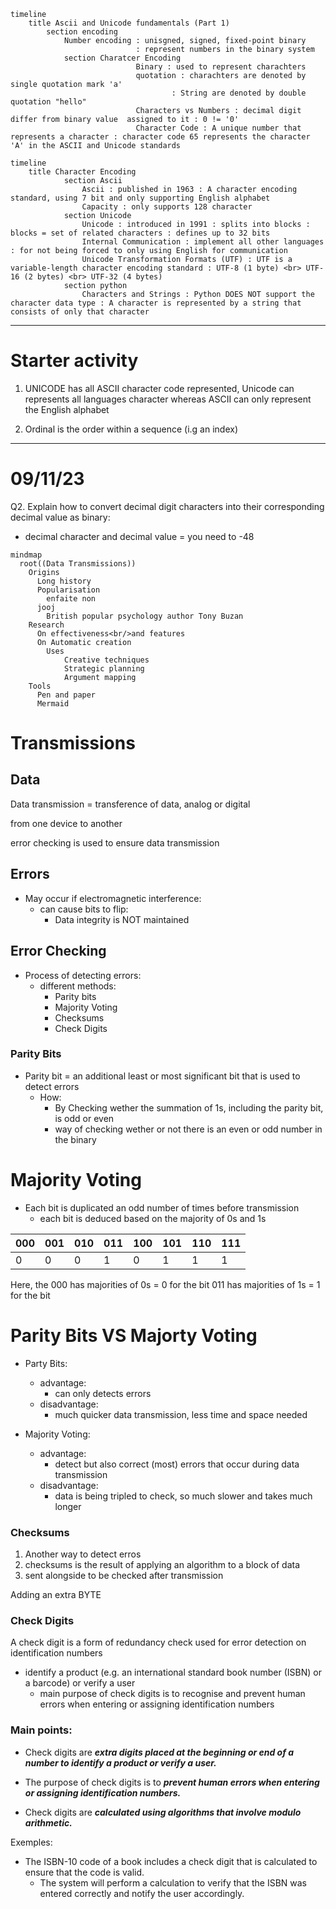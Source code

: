 ```mermaid
timeline
    title Ascii and Unicode fundamentals (Part 1)
        section encoding
            Number encoding : unisgned, signed, fixed-point binary
                            : represent numbers in the binary system
            section Charatcer Encoding
                            Binary : used to represent charachters
                            quotation : charachters are denoted by single quotation mark 'a'
                                    : String are denoted by double quotation "hello"
                            Characters vs Numbers : decimal digit differ from binary value  assigned to it : 0 != '0'
                            Character Code : A unique number that represents a character : character code 65 represents the character 'A' in the ASCII and Unicode standards

```

```mermaid
timeline
    title Character Encoding
            section Ascii
                Ascii : published in 1963 : A character encoding standard, using 7 bit and only supporting English alphabet
                Capacity : only supports 128 character
            section Unicode
                Unicode : introduced in 1991 : splits into blocks : blocks = set of related characters : defines up to 32 bits
                Internal Communication : implement all other languages : for not being forced to only using English for communication
                Unicode Transformation Formats (UTF) : UTF is a variable-length character encoding standard : UTF-8 (1 byte) <br> UTF-16 (2 bytes) <br> UTF-32 (4 bytes)
            section python
                Characters and Strings : Python DOES NOT support the character data type : A character is represented by a string that consists of only that character

```

---

# Starter activity

1. UNICODE has all ASCII character code represented, Unicode can represents all languages character whereas ASCII can only represent the English alphabet

2. Ordinal is the order within a sequence (i.g an index)

---

# 09/11/23

Q2. Explain how to convert decimal digit characters into their corresponding decimal value as binary:
- decimal character and decimal value = you need to -48

```mermaid
mindmap
  root((Data Transmissions))
    Origins
      Long history
      Popularisation
        enfaite non
      jooj
        British popular psychology author Tony Buzan
    Research
      On effectiveness<br/>and features
      On Automatic creation
        Uses
            Creative techniques
            Strategic planning
            Argument mapping
    Tools
      Pen and paper
      Mermaid

```

# Transmissions

## Data

Data transmission = transference of data, analog or digital

from one device to another

error checking is used to ensure data transmission

## Errors

- May occur if electromagnetic interference:
    - can cause bits to flip:
        - Data integrity is NOT maintained

## Error Checking

- Process of detecting errors:
    - different methods:
        - Parity bits
        - Majority Voting
        - Checksums
        - Check Digits

### Parity Bits

- Parity bit = an additional least or most significant bit that is used to detect errors
    - How:
        - By Checking wether the summation of 1s, including the parity bit, is odd or even
        - way of checking wether or not there is an even or odd number in the binary

# Majority Voting

- Each bit is duplicated an odd number of times before transmission
    - each bit is deduced based on the majority of 0s and 1s

|000|001|010|011|100|101|110|111|
|-|-|-|-|-|-|-|-|
|0|0|0|1|0|1|1|1|

Here, the 000 has majorities of 0s = 0 for the bit
011 has majorities of 1s = 1 for the bit

# Parity Bits VS Majorty Voting

- Party Bits:
    - advantage:
        - can only detects errors
    - disadvantage:
        - much quicker data transmission, less time and space needed

- Majority Voting:
    - advantage:
        - detect but also correct (most) errors that occur during data transmission
    - disadvantage:
        - data is being tripled to check, so much slower and takes much longer

### Checksums

1. Another way to detect erros
2. checksums is the result of applying an algorithm to a block of data
3. sent alongside to be checked after transmission

Adding an extra BYTE

### Check Digits

A check digit is a form of redundancy check used for error detection on identification numbers

- identify a product (e.g. an international standard book number (ISBN) or a barcode) or verify a user
    - main purpose of check digits is to recognise and prevent human errors when entering or assigning identification numbers

### Main points:

- Check digits are ***extra digits placed at the beginning or end of a number to identify a product or verify a user.***

- The purpose of check digits is to ***prevent human errors when entering or assigning identification numbers.***

- Check digits are ***calculated using algorithms that involve modulo arithmetic.***

Exemples:

- The ISBN-10 code of a book includes a check digit that is calculated to ensure that the code is valid.
    - The system will perform a calculation to verify that the ISBN was entered correctly and notify the user accordingly.